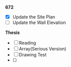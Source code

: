 **672**
- [x] Update the Site Plan
- [ ] Update the Wall Elevation

**Thesis**
- [ ] Reading
- [ ] Array(Serious Version)
- [ ] Drawing Test
- [ ] 
